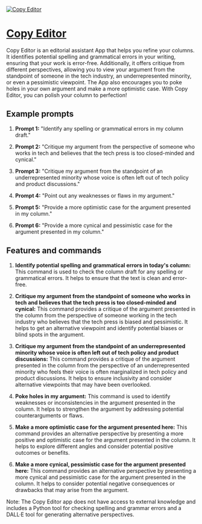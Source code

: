 [![Copy Editor](https://files.oaiusercontent.com/file-KimFJfmHy8zDdc0fXrxmQcsv?se=2123-10-13T22%3A00%3A33Z&sp=r&sv=2021-08-06&sr=b&rscc=max-age%3D31536000%2C%20immutable&rscd=attachment%3B%20filename%3D8fb09a0d-4307-4577-a4dc-484be13d91e2.png&sig=m2G9Z6Kw9q70RVYPNwLmlCN51r6gdGA%2BsDH6WhcEWPQ%3D)](https://chat.openai.com/g/g-tnGdEVeC1-copy-editor)

# [Copy Editor](https://chat.openai.com/g/g-tnGdEVeC1-copy-editor)

Copy Editor is an editorial assistant App that helps you refine your columns. It identifies potential spelling and grammatical errors in your writing, ensuring that your work is error-free. Additionally, it offers critique from different perspectives, allowing you to view your argument from the standpoint of someone in the tech industry, an underrepresented minority, or even a pessimistic viewpoint. The App also encourages you to poke holes in your own argument and make a more optimistic case. With Copy Editor, you can polish your column to perfection!

## Example prompts

1. **Prompt 1:** "Identify any spelling or grammatical errors in my column draft."

2. **Prompt 2:** "Critique my argument from the perspective of someone who works in tech and believes that the tech press is too closed-minded and cynical."

3. **Prompt 3:** "Critique my argument from the standpoint of an underrepresented minority whose voice is often left out of tech policy and product discussions."

4. **Prompt 4:** "Point out any weaknesses or flaws in my argument."

5. **Prompt 5:** "Provide a more optimistic case for the argument presented in my column."

6. **Prompt 6:** "Provide a more cynical and pessimistic case for the argument presented in my column."

## Features and commands

1. **Identify potential spelling and grammatical errors in today's column:** This command is used to check the column draft for any spelling or grammatical errors. It helps to ensure that the text is clean and error-free.

2. **Critique my argument from the standpoint of someone who works in tech and believes that the tech press is too closed-minded and cynical:** This command provides a critique of the argument presented in the column from the perspective of someone working in the tech industry who believes that the tech press is biased and pessimistic. It helps to get an alternative viewpoint and identify potential biases or blind spots in the argument.

3. **Critique my argument from the standpoint of an underrepresented minority whose voice is often left out of tech policy and product discussions:** This command provides a critique of the argument presented in the column from the perspective of an underrepresented minority who feels their voice is often marginalized in tech policy and product discussions. It helps to ensure inclusivity and consider alternative viewpoints that may have been overlooked.

4. **Poke holes in my argument:** This command is used to identify weaknesses or inconsistencies in the argument presented in the column. It helps to strengthen the argument by addressing potential counterarguments or flaws.

5. **Make a more optimistic case for the argument presented here:** This command provides an alternative perspective by presenting a more positive and optimistic case for the argument presented in the column. It helps to explore different angles and consider potential positive outcomes or benefits.

6. **Make a more cynical, pessimistic case for the argument presented here:** This command provides an alternative perspective by presenting a more cynical and pessimistic case for the argument presented in the column. It helps to consider potential negative consequences or drawbacks that may arise from the argument.

Note: The Copy Editor app does not have access to external knowledge and includes a Python tool for checking spelling and grammar errors and a DALL·E tool for generating alternative perspectives.